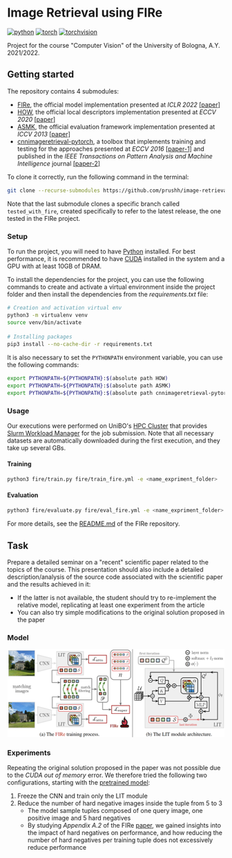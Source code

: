 # Image Retrieval using FIRe

[![python](https://img.shields.io/badge/python-3.9-3776AB?logo=python)](https://www.python.org/)
[![torch](https://img.shields.io/badge/torch-1.8.1%2Bcu111-EE4C2C?logo=pytorch)](https://pytorch.org)
[![torchvision](https://img.shields.io/badge/torchvision-0.9.1%2Bcu111-EE4C2C?logo=pytorch)](https://pytorch.org/vision/)

Project for the course "Computer Vision" of the University of Bologna, A.Y. 2021/2022.

## Getting started

The repository contains 4 submodules:

- [FIRe](https://github.com/prushh/fire/), the official model implementation presented at _ICLR 2022_ [[paper]](https://doi.org/10.48550/arXiv.2201.13182)
- [HOW](https://github.com/prushh/how/), the official local descriptors implementation presented at _ECCV 2020_ [[paper]](https://doi.org/10.48550/arXiv.2007.13172)
- [ASMK](https://github.com/prushh/asmk/), the official evaluation framework implementation presented at _ICCV 2013_ [[paper]](https://doi.org/10.1109/ICCV.2013.177)
- [cnnimageretrieval-pytorch](https://github.com/prushh/cnnimageretrieval-pytorch), a toolbox that implements training and testing for the approaches presented at _ECCV 2016_ [[paper-1]](https://doi.org/10.48550/arXiv.1604.02426) and published in the _IEEE Transactions on Pattern Analysis and Machine Intelligence_ journal [[paper-2]](https://doi.org/10.48550/arXiv.1711.02512)

To clone it correctly, run the following command in the terminal:

```bash
git clone --recurse-submodules https://github.com/prushh/image-retrieval-fire
```

Note that the last submodule clones a specific branch called `tested_with_fire`, created specifically to refer to the latest release, the one tested in the FIRe project.

### Setup

To run the project, you will need to have [Python](https://www.python.org/) installed. For best performance, it is recommended to have [CUDA](https://developer.nvidia.com/cuda-zone) installed in the system and a GPU with at least 10GB of DRAM.

To install the dependencies for the project, you can use the following commands to create and activate a virtual environment inside the project folder and then install the dependencies from the _requirements.txt_ file:

```bash
# Creation and activation virtual env
python3 -m virtualenv venv
source venv/bin/activate

# Installing packages
pip3 install --no-cache-dir -r requirements.txt
```

It is also necessary to set the `PYTHONPATH` environment variable, you can use the following commands:

```bash
export PYTHONPATH=${PYTHONPATH}:$(absolute path HOW)
export PYTHONPATH=${PYTHONPATH}:$(absolute path ASMK)
export PYTHONPATH=${PYTHONPATH}:$(absolute path cnnimageretrieval-pytorch)
```

### Usage

Our executions were performed on UniBO's [HPC Cluster](https://disi.unibo.it/it/dipartimento/servizi-tecnici-e-amministrativi/servizi-informatici/utilizzo-cluster-hpc) that provides [Slurm Workload Manager](https://slurm.schedmd.com/) for the job submission.
Note that all necessary datasets are automatically downloaded during the first execution, and they take up several GBs.

#### Training

```bash
python3 fire/train.py fire/train_fire.yml -e <name_expriment_folder>
```

#### Evaluation

```bash
python3 fire/evaluate.py fire/eval_fire.yml -e <name_expriment_folder> -ml <name_expriment_folder>
```

For more details, see the [README.md](https://github.com/prushh/fire/blob/main/README.MD) of the FIRe repository.

## Task

Prepare a detailed seminar on a "recent" scientific paper related to the topics of the course.
This presentation should also include a detailed description/analysis of the source code associated with the scientific paper and the results achieved in it:

- If the latter is not available, the student should try to re-implement the relative model, replicating at least one experiment from the article
- You can also try simple modifications to the original solution proposed in the paper

### Model

![fire-architecture](https://github.com/prushh/image-retrieval-fire/blob/main/images/fire-architecture.png)

### Experiments

Repeating the original solution proposed in the paper was not possible due to the _CUDA out of memory_ error.
We therefore tried the following two configurations, starting with the [pretrained model](http://download.europe.naverlabs.com/ComputerVision/FIRe/pretraining/fire_imagenet.pth):

1. Freeze the CNN and train only the LIT module
2. Reduce the number of hard negative images inside the tuple from 5 to 3
   - The model sample tuples composed of one query image, one positive image and 5 hard negatives
   - By studying _Appendix A.2_ of the FIRe [paper](https://doi.org/10.48550/arXiv.2201.13182), we gained insights into the impact of hard negatives on performance, and how reducing the number of hard negatives per training tuple does not excessively reduce performance
